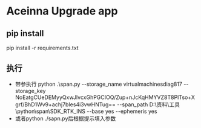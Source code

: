 # Aceinna Upgrade app 

## pip install  
pip install -r requirements.txt

## 执行  
+ 带参执行 python .\span.py --storage_name virtualmachinesdiag817 --storage_key NoEatgCUeDEMyyQxwJlvcxGhPGCIOQ/Zup+nJcKqHMYVZ8T8PITso+Xgrf/BhD1Wv9+achj7bIes4i3vwHNTug== --span_path D:\资料\工具\python\span\SDK_RTK_INS --base yes --ephemeris yes  
+ 或者python ./sapn.py后根据提示填入参数  